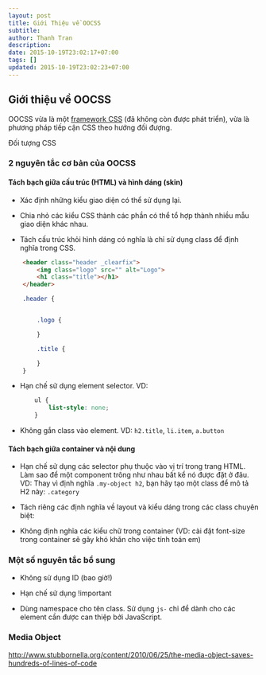 ```yaml
---
layout: post
title: Giới Thiệu về OOCSS
subtitle:
author: Thanh Tran
description:
date: 2015-10-19T23:02:17+07:00
tags: []
updated: 2015-10-19T23:02:23+07:00
---
```












## Giới thiệu về OOCSS

OOCSS vừa là một [framework CSS](link?) (đã không còn được phát triển), vừa là phương pháp tiếp cận CSS theo hướng đối đượng.

Đối tượng CSS













### 2 nguyên tắc cơ bản của OOCSS



#### Tách bạch giữa cấu trúc (HTML) và hình dáng (skin)

- Xác định những kiểu giao diện có thể sử dụng lại.











- Chia nhỏ các kiểu CSS thành các phần có thể tổ hợp thành nhiều mẫu giao diện khác nhau.










- Tách cấu trúc khỏi hình dáng có nghĩa là chỉ sử dụng class để định nghĩa trong CSS.

```html
    <header class="header _clearfix">
        <img class="logo" src="" alt="Logo">
        <h1 class="title"></h1>
    </header>
```

```css
    .header {


        .logo {

        }

        .title {

        }
    }


```











- Hạn chế sử dụng element selector. VD:
    ```css
        ul {
            list-style: none;
        }
    ```












- Không gắn class vào element. VD: `h2.title`, `li.item`, `a.button`












#### Tách bạch giữa container và nội dung

- Hạn chế sử dụng các selector phụ thuộc vào vị trí trong trang HTML. Làm sao để một component trông như nhau bất kể nó được đặt ở đâu.
    VD: Thay vì định nghĩa `.my-object h2`, bạn hãy tạo một class để mô tả H2 này: `.category`











- Tách riêng các định nghĩa về layout và kiểu dáng trong các class chuyên biệt:











- Không định nghĩa các kiểu chữ trong container (VD: cài đặt font-size trong container sẽ gây khó khăn cho việc tính toán em)










### Một số nguyên tắc bổ sung

- Không sử dụng ID (bao giờ!)
- Hạn chế sử dụng !important

- Dùng namespace cho tên class. Sử dụng `js-` chỉ để dành cho các element cần được can thiệp bởi JavaScript.












### Media Object

http://www.stubbornella.org/content/2010/06/25/the-media-object-saves-hundreds-of-lines-of-code



